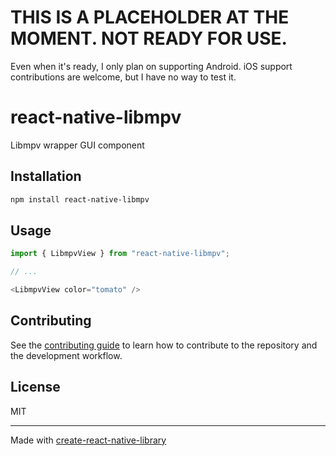 # THIS IS A PLACEHOLDER AT THE MOMENT. NOT READY FOR USE.

Even when it's ready, I only plan on supporting Android. iOS support contributions are welcome, but I have no way to test it.

# react-native-libmpv

Libmpv wrapper GUI component

## Installation

```sh
npm install react-native-libmpv
```

## Usage

```js
import { LibmpvView } from "react-native-libmpv";

// ...

<LibmpvView color="tomato" />
```

## Contributing

See the [contributing guide](CONTRIBUTING.md) to learn how to contribute to the repository and the development workflow.

## License

MIT

---

Made with [create-react-native-library](https://github.com/callstack/react-native-builder-bob)
